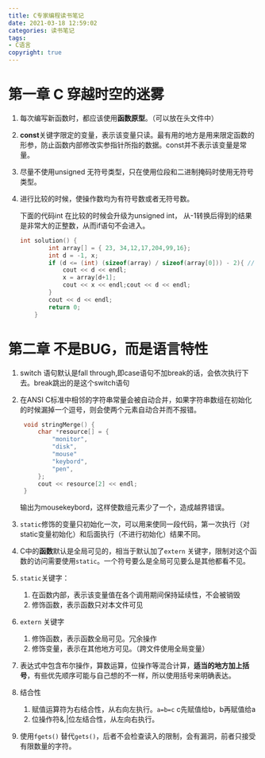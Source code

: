 ```yaml
---
title: C专家编程读书笔记
date: 2021-03-18 12:59:02
categories: 读书笔记
tags:
- C语言
copyright: true
---
```


# 第一章 C 穿越时空的迷雾

1. 每次编写新函数时，都应该使用**函数原型**。（可以放在头文件中）

2. **const**关键字限定的变量，表示该变量只读。最有用的地方是用来限定函数的形参，防止函数内部修改实参指针所指的数据。const并不表示该变量是常量。

3. 尽量不使用unsigned 无符号类型，只在使用位段和二进制掩码时使用无符号类型。

4. 进行比较的时候，使操作数均为有符号数或者无符号数。

   下面的代码int 在比较的时候会升级为unsigned int， 从-1转换后得到的结果是非常大的正整数，从而if语句不会进入。

   ```c
   int solution() {
           int array[] = { 23, 34,12,17,204,99,16};
           int d = -1, x;
           if (d <= (int) (sizeof(array) / sizeof(array[0])) - 2){ // 不加int 不会进入if语句
               cout << d << endl;
               x = array[d+1];            
               cout << x << endl;cout << d << endl;
           }
           cout << d << endl;
           return 0;
       }
   
   ```

# 第二章 不是BUG，而是语言特性

1. switch 语句默认是fall through,即case语句不加break的话，会依次执行下去。break跳出的是这个switch语句

2. 在ANSI C标准中相邻的字符串常量会被自动合并，如果字符串数组在初始化的时候漏掉一个逗号，则会使两个元素自动合并而不报错。

   ```c
   	void stringMerge() {
   		char *resource[] = {
   			"monitor",
   			"disk",
   			"mouse"
   			"keybord",
   			"pen",
   		};
   		cout << resource[2] << endl;
   	}
   ```

   输出为mousekeybord，这样使数组元素少了一个，造成越界错误。

3. `static`修饰的变量只初始化一次，可以用来使同一段代码，第一次执行（对static变量初始化）和后面执行（不进行初始化）结果不同。

4. C中的**函数**默认是全局可见的，相当于默认加了`extern` 关键字，限制对这个函数的访问需要使用`static`。一个符号要么是全局可见要么是其他都看不见。

5. `static`关键字：

   1. 在函数内部，表示该变量值在各个调用期间保持延续性，不会被销毁
   2. 修饰函数，表示函数只对本文件可见

6. `extern` 关键字

   1. 修饰函数，表示函数全局可见。冗余操作
   2. 修饰变量，表示在其他地方可见。（跨文件使用全局变量）
   
7. 表达式中包含布尔操作，算数运算，位操作等混合计算，**适当的地方加上括号**，有些优先顺序可能与自己想的不一样，所以使用括号来明确表达。

8. 结合性

   1. 赋值运算符为右结合性，从右向左执行。`a=b=c` c先赋值给b，b再赋值给a
   2. 位操作符&,|位左结合性，从左向右执行。

9. 使用`fgets()` 替代`gets()`，后者不会检查读入的限制，会有漏洞，前者只接受有限数量的字符。

